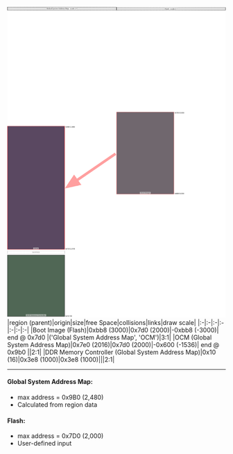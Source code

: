 ![memory map diagram](A5_maxaddress_lower_than_memregions_diagram.png)
|region (parent)|origin|size|free Space|collisions|links|draw scale|
|:-|:-|:-|:-|:-|:-|:-|
|<span style='color:(65, 53, 63)'>Boot Image (Flash)</span>|0xbb8 (3000)|0x7d0 (2000)|-0xbb8 (-3000)| end @ 0x7d0 |('Global System Address Map', 'OCM')|3:1|
|<span style='color:(36, 12, 45)'>OCM (Global System Address Map)</span>|0x7e0 (2016)|0x7d0 (2000)|-0x600 (-1536)| end @ 0x9b0 ||2:1|
|<span style='color:(23, 53, 29)'>DDR Memory Controller (Global System Address Map)</span>|0x10 (16)|0x3e8 (1000)|0x3e8 (1000)|||2:1|

---
#### Global System Address Map:
- max address = 0x9B0 (2,480)
- Calculated from region data
#### Flash:
- max address = 0x7D0 (2,000)
- User-defined input